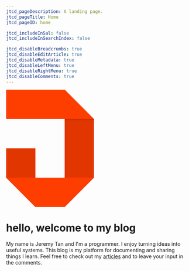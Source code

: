 ```yaml
---
jtcd_pageDescription: A landing page.
jtcd_pageTitle: Home
jtcd_pageID: home

jtcd_includeInSal: false
jtcd_includeInSearchIndex: false

jtcd_disableBreadcrumbs: true
jtcd_disableEditArticle: true
jtcd_disableMetadata: true
jtcd_disableLeftMenu: true
jtcd_disableRightMenu: true
jtcd_disableComments: true
---
```


<svg id="logo" version="1.1" xmlns="http://www.w3.org/2000/svg" xmlns:xlink="http://www.w3.org/1999/xlink" x="0px" y="0px" width="240px"
	 height="320px" viewBox="0 0 240 320" enable-background="new 0 0 240 320" xml:space="preserve">
    <g id="wrapper">
	    <g id="segment-one">
		    <g id="right" fill="#E23600">
			    <polygon id="right-top-tri" points="160,80 240,80 160,0"/>
			    <rect id="right-quad" x="160" y="80" width="80" height="160" />
			    <polygon id="right-bottom-tri" points="160,320 240,240 160,240" />
                <linearGradient id="gradient" gradientUnits="userSpaceOnUse" x1="200" y1="85" x2="200" y2="80">
				    <stop  offset="0" style="stop-color:#000000;stop-opacity:0"/>
				    <stop  offset="1" style="stop-color:#000000;stop-opacity:0.15"/>
			    </linearGradient>
			    <rect id="right-gradient" x="160" y="80" fill="url(#gradient)" width="80" height="5"/>
		    </g>
		    <g id="segment-two">
			    <g id="left" fill="#E23600">
				    <rect id="left-quad" y="160"  width="80" height="80"/>
				    <polygon id="left-tri" points="80,320 80,240 0,240 				"/>
			    </g>
			    <g id="bottom" fill="#FE3D00">
				    <polygon id="bottom-right-tri" points="160,240 160,320 240,240 				"/>
				    <rect id="bottom-quad" x="80" y="240" width="80" height="80"/>
				    <polygon id="bottom-left-tri" points="0,240 80,320 80,240 				"/>
			    </g>
		    </g>
	    </g>
    <path id="heart-left" fill="#FE3D00" d="M0,0c22,0,40,17.908,40,40c0,22.091-18,40-40,40V0z"/>
	<path id="heart-right" fill="#FE3D00" d="M0,0c0,22,17.909,40,40,40c22.092,0,40-18,40-40H0z"/>
	<g id="top" fill="#FE3D00">
		 <rect id="top-quad"  width="160" height="80" />
		 <polygon id="top-tri" points="160,80 240,80 160,0"/>
 	</g>
</svg>

# hello, welcome to my blog
My name is Jeremy Tan and I'm a programmer. I enjoy turning ideas into useful systems. This 
blog is my platform for documenting and sharing things I learn. Feel free to check out my [articles](/articles/allArticles.html)
and to leave your input in the comments.